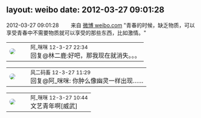 layout: weibo
date: 2012-03-27 09:01:28
---
<meta name="referrer" content="no-referrer" />

2012-03-27 09:01:28  &nbsp;&nbsp;&nbsp;&nbsp;&nbsp;&nbsp; 来自 <a href="http://weibo.com/" rel="nofollow">微博 weibo.com</a>
"青春的时候，缺乏物质，可以享受青春中不需要物质就可以享受的那些东西，比如激情。" ​​​

<table style="width: 100%;">
  <tr>
    <td style="width: 40px;"><img style="border-radius:50%" src="https://tva2.sinaimg.cn/crop.0.0.180.180.50/6ced15d7jw1e8qgp5bmzyj2050050aa8.jpg?KID=imgbed,tva&Expires=1624465822&ssig=%2Bb0c66IJPn"></td>
    <td colspan="2"><small>阿_咪咪 12-3-27 22:34</small><br/>回复@林二鹿:好吧，那我现在就消失。。。</td>
  </tr>
</table>

<table style="width: 100%;">
  <tr>
    <td style="width: 40px;"><img style="border-radius:50%" src="https://tva3.sinaimg.cn/crop.0.0.639.639.50/6d2a6003jw8f3idy69w2gj20hs0hrt9g.jpg?KID=imgbed,tva&Expires=1624465822&ssig=SfrtN6QlH0"></td>
    <td colspan="2"><small>风二码畜 12-3-27 11:29</small><br/>回复@阿_咪咪: 你肿么像幽灵一样出现……</td>
  </tr>
</table>

<table style="width: 100%;">
  <tr>
    <td style="width: 40px;"><img style="border-radius:50%" src="https://tva2.sinaimg.cn/crop.0.0.180.180.50/6ced15d7jw1e8qgp5bmzyj2050050aa8.jpg?KID=imgbed,tva&Expires=1624465822&ssig=%2Bb0c66IJPn"></td>
    <td colspan="2"><small>阿_咪咪 12-3-27 10:44</small><br/>文艺青年啊[威武]</td>
  </tr>
</table>
